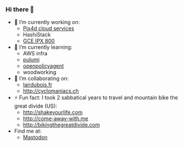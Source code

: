 ### Hi there 👋

- 🔭 I’m currently working on:
  - [Pix4d cloud services](https://github.com/Pix4D/)
  - HashiStack
  - [GCE IPX 800](https://github.com/marcaurele/gce-ipx800)
- 🌱 I’m currently learning:
  - AWS infra
  - [pulumi](https://github.com/pulumi/pulumi)
  - [openpolicyagent](https://github.com/open-policy-agent/opa)
  - woodworking
- 👯 I’m collaborating on:
  - [lairdubois.fr](https://github.com/lairdubois)
  - <http://cyclomaniacs.ch>
- ⚡ Fun fact: I took 2 sabbatical years to travel and mountain bike the great divide (US):
  - <http://shakeyourlife.com>
  - <http://come-away-with.me>
  - <http://bikingthegreatdivide.com>
- Find me at:
  - [Mastodon](https://mastodon.social/@marcaurele)
